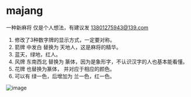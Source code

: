 # majang
一种新麻将
仅是个人想法，有建议发 13801275943@139.com

1. 修改了3种数字牌的显示方式，一定要对称。
2. 箭牌 中发白 替换为 天地人，这是麻将的精华。
3. 蓝天，绿地，红人。
4. 风牌 东南西北 替换为 篆体，因为是象形字，不认识汉字的人也基本能看懂。
5. 花牌 也替换为篆体， 并对应于相应的颜色。
6. 可以有 绿一色，后增加为 兰一色，红一色。


![image](https://user-images.githubusercontent.com/22744976/210172367-19968438-d8b3-474e-be0b-895cc58b2dca.png)
